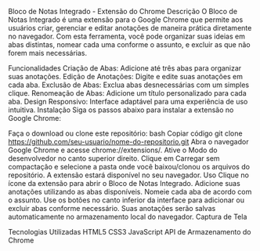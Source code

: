 Bloco de Notas Integrado - Extensão do Chrome
Descrição
O Bloco de Notas Integrado é uma extensão para o Google Chrome que permite aos usuários criar, gerenciar e editar anotações de maneira prática diretamente no navegador. Com esta ferramenta, você pode organizar suas ideias em abas distintas, nomear cada uma conforme o assunto, e excluir as que não forem mais necessárias.

Funcionalidades
Criação de Abas: Adicione até três abas para organizar suas anotações.
Edição de Anotações: Digite e edite suas anotações em cada aba.
Exclusão de Abas: Exclua abas desnecessárias com um simples clique.
Renomeação de Abas: Adicione um título personalizado para cada aba.
Design Responsivo: Interface adaptável para uma experiência de uso intuitiva.
Instalação
Siga os passos abaixo para instalar a extensão no Google Chrome:

Faça o download ou clone este repositório:
bash
Copiar código
git clone https://github.com/seu-usuario/nome-do-repositorio.git
Abra o navegador Google Chrome e acesse chrome://extensions/.
Ative o Modo do desenvolvedor no canto superior direito.
Clique em Carregar sem compactação e selecione a pasta onde você baixou/clonou os arquivos do repositório.
A extensão estará disponível no seu navegador.
Uso
Clique no ícone da extensão para abrir o Bloco de Notas Integrado.
Adicione suas anotações utilizando as abas disponíveis.
Nomeie cada aba de acordo com o assunto.
Use os botões no canto inferior da interface para adicionar ou excluir abas conforme necessário.
Suas anotações serão salvas automaticamente no armazenamento local do navegador.
Captura de Tela

Tecnologias Utilizadas
HTML5
CSS3
JavaScript
API de Armazenamento do Chrome
